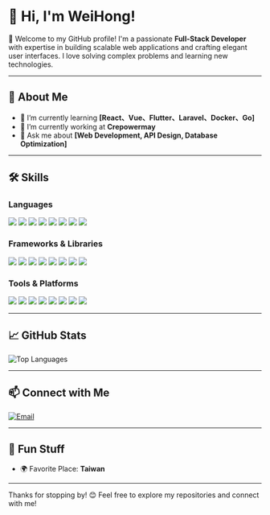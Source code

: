 # 👋 Hi, I'm WeiHong!

🌟 Welcome to my GitHub profile! I'm a passionate **Full-Stack Developer** with expertise in building scalable web applications and crafting elegant user interfaces. I love solving complex problems and learning new technologies.

---

## 🚀 About Me

- 🌱 I’m currently learning **[React、Vue、Flutter、Laravel、Docker、Go]**
- 💼 I’m currently working at **Crepowermay**
- 💬 Ask me about **[Web Development, API Design, Database Optimization]**

---

## 🛠️ Skills

### Languages
<p>
    <img src="https://img.shields.io/badge/-JavaScript-F7DF1E?logo=javascript&logoColor=black&style=flat"/>
    <img src="https://img.shields.io/badge/-TypeScript-3178C6?logo=typescript&logoColor=white&style=flat"/>
    <img src="https://img.shields.io/badge/-PHP-777BB4?logo=php&logoColor=white&style=flat"/>
    <img src="https://img.shields.io/badge/-Python-3776AB?logo=python&logoColor=white&style=flat"/>
    <img src="https://img.shields.io/badge/Go-%2300ADD8.svg?&logo=go&logoColor=white"/>
    <img src="https://img.shields.io/badge/Dart-%230175C2.svg?logo=dart&logoColor=white"/>
    <img src="https://img.shields.io/badge/HTML-%23E34F26.svg?logo=html5&logoColor=white"/>
    <img src="https://img.shields.io/badge/YAML-CB171E?logo=yaml&logoColor=fff"/>
</p>

### Frameworks & Libraries
<p>
    <img src="https://img.shields.io/badge/-Laravel-FF2D20?logo=laravel&logoColor=white&style=flat"/>
    <img src="https://img.shields.io/badge/Vue.js-4FC08D?logo=vuedotjs&logoColor=fff"/>
    <img src="https://img.shields.io/badge/Vite-646CFF?logo=vite&logoColor=fff"/>
    <img src="https://img.shields.io/badge/React-%2320232a.svg?logo=react&logoColor=%2361DAFB"/>
    <img src="https://img.shields.io/badge/Next.js-black?logo=next.js&logoColor=white"/>
    <img src="https://img.shields.io/badge/jQuery-0769AD?logo=jquery&logoColor=fff"/>
    <img src="https://img.shields.io/badge/Electron-2B2E3A?logo=electron&logoColor=fff"/>
    <img src="https://img.shields.io/badge/Nuxt-002E3B?logo=nuxt&logoColor=#00DC82"/>
</p>

### Tools & Platforms
<p>
    <img src="https://img.shields.io/badge/-MySQL-4479A1?logo=mysql&logoColor=white&style=flat"/>
    <img src="https://img.shields.io/badge/MongoDB-%234ea94b.svg?logo=mongodb&logoColor=white"/>
    <img src="https://img.shields.io/badge/MariaDB-003545?logo=mariadb&logoColor=white"/>
    <img src="https://img.shields.io/badge/Redis-%23DD0031.svg?logo=redis&logoColor=white"/>
    <img src="https://img.shields.io/badge/SQLite-%2307405e.svg?logo=sqlite&logoColor=white"/>
    <img src="https://img.shields.io/badge/-Docker-2496ED?logo=docker&logoColor=white&style=flat"/>
    <img src="https://img.shields.io/badge/-Git-F05032?logo=git&logoColor=white&style=flat"/>
    <img src="https://img.shields.io/badge/-GitHub-181717?logo=github&logoColor=white&style=flat"/>
</p>

---

<!-- ## 📂 Projects

### 🌐 [Project Name 1](https://github.com/yourusername/project1)
**Description:** A brief description of the project.  
**Tech Stack:** [技術列表，例如：Vue.js, Laravel, MySQL]  

### 📱 [Project Name 2](https://github.com/yourusername/project2)
**Description:** A brief description of the project.  
**Tech Stack:** [技術列表，例如：Flutter, Firebase]  

--- -->

## 📈 GitHub Stats

<!-- ![GitHub Stats](https://github-readme-stats.vercel.app/api?username=weihong19971222&show_icons=true&theme=radical) -->
![Top Languages](https://github-readme-stats.vercel.app/api/top-langs/?username=weihong19971222&layout=compact&theme=radical)

---

## 📫 Connect with Me

<!-- [![LinkedIn](https://img.shields.io/badge/-LinkedIn-0A66C2?logo=linkedin&logoColor=white&style=flat)](https://www.linkedin.com/in/yourusername/)
[![Twitter](https://img.shields.io/badge/-Twitter-1DA1F2?logo=twitter&logoColor=white&style=flat)](https://twitter.com/yourusername) -->
[![Email](https://img.shields.io/badge/-Email-D14836?logo=gmail&logoColor=white&style=flat)](mailto:weihong19971222@gmail.com)

---

<!-- ## 🏆 Achievements

- 🥇 **[Achievement 1]**: Brief description of the achievement.
- 🏅 **[Achievement 2]**: Brief description of the achievement.

--- -->

## 🌟 Fun Stuff

<!-- - 🎮 Favorite Game: **[你的遊戲，例如：The Legend of Zelda]**
- 📚 Favorite Book: **[你的書，例如：Clean Code]** -->
- 🌍 Favorite Place: **Taiwan**

---

Thanks for stopping by! 😊 Feel free to explore my repositories and connect with me!
